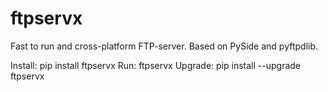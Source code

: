 # ftpservx
Fast to run and cross-platform  FTP-server. Based on PySide and pyftpdlib.

Install:    pip install ftpservx
Run:        ftpservx
Upgrade:    pip install --upgrade ftpservx
